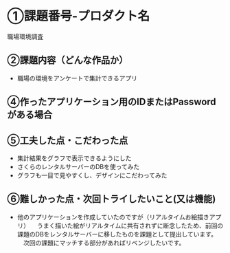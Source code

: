 # ①課題番号-プロダクト名

職場環境調査

## ②課題内容（どんな作品か）

- 職場の環境をアンケートで集計できるアプリ

## ④作ったアプリケーション用のIDまたはPasswordがある場合

## ⑤工夫した点・こだわった点

- 集計結果をグラフで表示できるようにした
- さくらのレンタルサーバーのDBを使ってみた
- グラフも一目で見やすくし、デザインにこだわってみた

## ⑥難しかった点・次回トライしたいこと(又は機能)

- 他のアプリケーションを作成していたのですが（リアルタイムお絵描きアプリ）
　うまく描いた絵がリアルタイムに共有されずに断念したため、前回の課題のDBをレンタルサーバーに移したものを課題として提出しています。
　次回の課題にマッチする部分があればリベンジしたいです。

